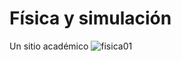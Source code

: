 # Física y simulación
Un sitio académico
![fisica01](https://github.com/beztao01/fisica/assets/51276791/e62a1f6e-3831-40f7-9178-333bce614d87)
